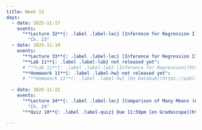 ```yaml
---
title: Week 13
days:
  - date: 2025-11-17
    events:
      "**Lecture 32**{: .label .label-lec} [Inference for Regression I](https://ph142-ucb.github.io/fa25/src/lec/Lec32_Inference-for-regression.html) [(Recording)]()":
        "Ch. 23"
  - date: 2025-11-19
    events:
      "**Lecture 33**{: .label .label-lec} [Inference for Regression II](https://ph142-ucb.github.io/fa25/src/lec/Lec33_Inference-for-regression.html) [(Recording)]()":
      "**Lab 11**{: .label .label-lab} not released yet":
      # "**Lab 11**{: .label .label-lab} [Inference for Regression](https://publichealth.datahub.berkeley.edu/hub/user-redirect/git-pull?repo=https%3A%2F%2Fgithub.com%2Fph142-ucb%2Fph142-fa25&urlpath=rstudio%2F&branch=main) (Due Nov 22nd)":
      "**Homework 11**{: .label .label-hw} not released yet":
      # "**Homework 11**{: .label .label-hw} [On Datahub](https://publichealth.datahub.berkeley.edu/hub/user-redirect/git-pull?repo=https%3A%2F%2Fgithub.com%2Fph142-ucb%2Fph142-fa25&urlpath=rstudio%2F&branch=main)":
      
  - date: 2025-11-21
    events:
      "**Lecture 34**{: .label .label-lec} [Comparison of Many Means (ANOVA)](https://ph142-ucb.github.io/fa25/src/lec/Lec34_ANOVA.html) [(Recording)]()":
        "Ch. 24"
      "**Quiz 10**{: .label .label-quiz} Due 11:59pm [on Gradescope](https://www.gradescope.com/courses/833518)":
      
---
```

